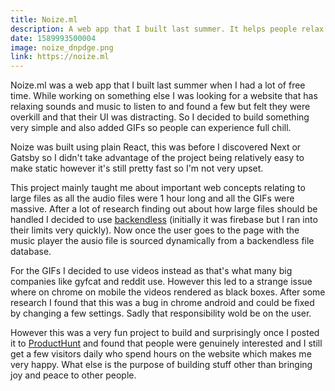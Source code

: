 ```yaml
---
title: Noize.ml
description: A web app that I built last summer. It helps people relax by letting them choose from a range of relaxing music/sounds and watch animated GIFs while listening. It’s open source and built with react.
date: 1589993500004
image: noize_dnpdge.png
link: https://noize.ml
---
```


Noize.ml was a web app that I built last summer when I had a lot of free time. While working on something else I was looking for a website that has relaxing sounds and music to listen to and found a few but felt they were overkill and that their UI was distracting. So I decided to build something very simple and also added GIFs so people can experience full chill.

Noize was built using plain React, this was before I discovered Next or Gatsby so I didn't take advantage of the project being relatively easy to make static however it's still pretty fast so I'm not very upset.

This project mainly taught me about important web concepts relating to large files as all the audio files were 1 hour long and all the GIFs were massive. After a lot of research finding out about how large files should be handled I decided to use [backendless](https://backendless.com) (initially it was firebase but I ran into their limits very quickly). Now once the user goes to the page with the music player the ausio file is sourced dynamically from a backendless file database.

For the GIFs I decided to use videos instead as that's what many big companies like gyfcat and reddit use. However this led to a strange issue where on chrome on mobile the videos rendered as black boxes. After some research I found that this was a bug in chrome android and could be fixed by changing a few settings. Sadly that responsibility wold be on the user.

However this was a very fun project to build and surprisingly once I posted it to [ProductHunt](https://www.producthunt.com/posts/noize-ml) and found that people were genuinely interested and I still get a few visitors daily who spend hours on the website which makes me very happy. What else is the purpose of building stuff other than bringing joy and peace to other people.
